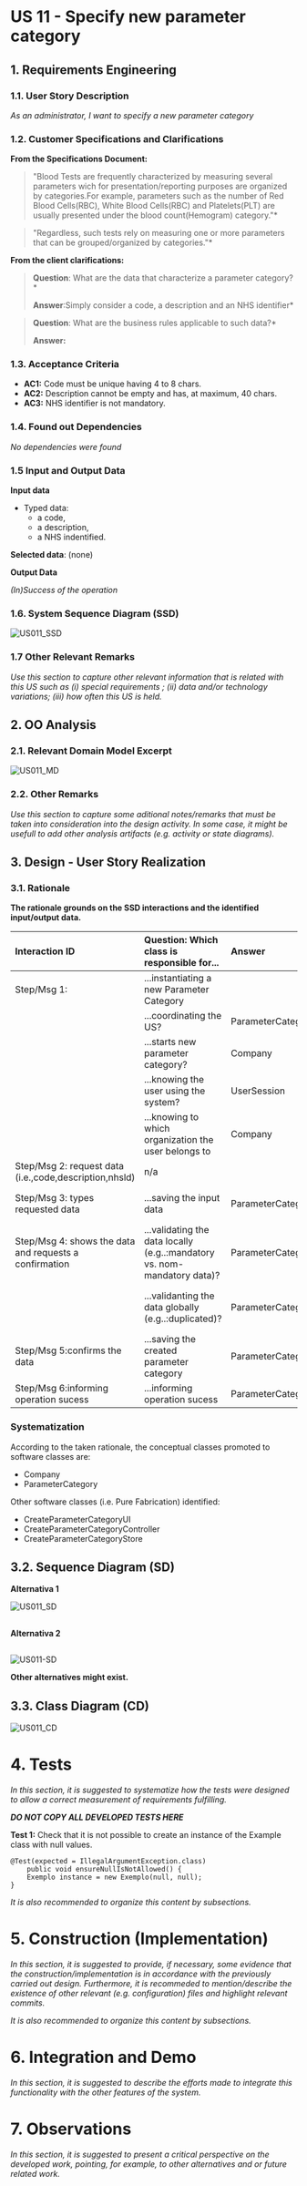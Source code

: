 # US 11 - Specify new parameter category

## 1. Requirements Engineering

### 1.1. User Story Description

*As an administrator, I want to specify a new parameter category*

### 1.2. Customer Specifications and Clarifications 

**From the Specifications Document:**

>"Blood Tests are frequently characterized by measuring several parameters wich for presentation/reporting purposes are organized by categories.For example, parameters such as the number of Red Blood Cells(RBC), White Blood Cells(RBC) and Platelets(PLT) are usually presented under the blood count(Hemogram) category."*

>"Regardless, such tests rely on measuring one or more parameters that can be grouped/organized by categories."*

**From the client clarifications:**

>**Question**: What are the data that characterize a parameter category?*
>
>**Answer**:Simply consider a code, a description and an NHS identifier*


>**Question**: What are the business rules applicable to such data?*
>
>**Answer:**

### 1.3. Acceptance Criteria

* **AC1:** Code must be unique having 4 to 8 chars.
* **AC2:** Description cannot be empty and has, at maximum, 40 chars.
* **AC3:** NHS identifier is not mandatory.

### 1.4. Found out Dependencies

*No dependencies were found*

### 1.5 Input and Output Data

**Input data**

* Typed data:
    * a code,
    * a description,
    * a NHS indentified.
    
**Selected data**: (none) 

**Output Data**

*(In)Success of the operation*

### 1.6. System Sequence Diagram (SSD)

![US011_SSD](US011_SSD.svg)


### 1.7 Other Relevant Remarks

*Use this section to capture other relevant information that is related with this US such as (i) special requirements ; (ii) data and/or technology variations; (iii) how often this US is held.* 


## 2. OO Analysis

### 2.1. Relevant Domain Model Excerpt

![US011_MD](US011_MD.svg)

### 2.2. Other Remarks

*Use this section to capture some aditional notes/remarks that must be taken into consideration into the design activity. In some case, it might be usefull to add other analysis artifacts (e.g. activity or state diagrams).* 



## 3. Design - User Story Realization 

### 3.1. Rationale

**The rationale grounds on the SSD interactions and the identified input/output data.**

| Interaction ID | Question: Which class is responsible for... | Answer  | Justification (with patterns)  |
|:-------------  |:--------------------- |:------------|:---------------------------- |
| Step/Msg 1: 		 |	...instantiating a new Parameter Category		 |            |                            |
| 		 |	...coordinating the US?		 |  ParameterCategoryController           | Controller                             |
| 		 |	...starts new parameter category?		 |  Company            |       Creator: R1/2                        |
| 		 |		...knowing the user using the system?	 | UserSession             |  IE: cf. A&A component documentation                            |
| 		 |	...knowing to which organization the user belongs to	| Company           | IE: has registed all?                           |
| Step/Msg 2: request data (i.e.,code,description,nhsld) 		 | n/a							 |             |                              |
| Step/Msg 3: types requested data  		 |		...saving the input data					 | ParameterCategory            |      IE: The object created in step 1 has its own data                        |
| Step/Msg 4: shows the data and requests a confirmation  		 |	...validating the data locally (e.g..:mandatory vs. nom-mandatory data)?						 |   ParameterCategoryStore         |    IE: knows its own data                          |
|  	 |	...validanting the data globally (e.g..:duplicated)?		 |  ParameterCategoryStore          |      IE : adopts/records all the ParameterCategory objects                       |
| Step/Msg 5:confirms the data		 | ...saving the created parameter category							 |  ParameterCategoryStore           |  IE: adopts/records all the ParameterCategory objects                            |
| Step/Msg 6:informing operation sucess	 | 	...informing operation sucess			 |  ParameterCategoryUI	         |    IE: responible for user interaction                           |              

### Systematization ##

According to the taken rationale, the conceptual classes promoted to software classes are: 

 * Company
 * ParameterCategory

Other software classes (i.e. Pure Fabrication) identified: 

 * CreateParameterCategoryUI
 * CreateParameterCategoryController
 * CreateParameterCategoryStore

## 3.2. Sequence Diagram (SD)

**Alternativa 1**

![US011_SD](US011_SD.svg)

##

**Alternativa 2**

##

![US011-SD](US011_V2_SD.svg)

**Other alternatives might exist.**

## 3.3. Class Diagram (CD)

![US011_CD](US011_CD.svg)

# 4. Tests 
*In this section, it is suggested to systematize how the tests were designed to allow a correct measurement of requirements fulfilling.* 

**_DO NOT COPY ALL DEVELOPED TESTS HERE_**

**Test 1:** Check that it is not possible to create an instance of the Example class with null values. 

	@Test(expected = IllegalArgumentException.class)
		public void ensureNullIsNotAllowed() {
		Exemplo instance = new Exemplo(null, null);
	}

*It is also recommended to organize this content by subsections.* 

# 5. Construction (Implementation)

*In this section, it is suggested to provide, if necessary, some evidence that the construction/implementation is in accordance with the previously carried out design. Furthermore, it is recommeded to mention/describe the existence of other relevant (e.g. configuration) files and highlight relevant commits.*

*It is also recommended to organize this content by subsections.* 

# 6. Integration and Demo 

*In this section, it is suggested to describe the efforts made to integrate this functionality with the other features of the system.*


# 7. Observations

*In this section, it is suggested to present a critical perspective on the developed work, pointing, for example, to other alternatives and or future related work.*





